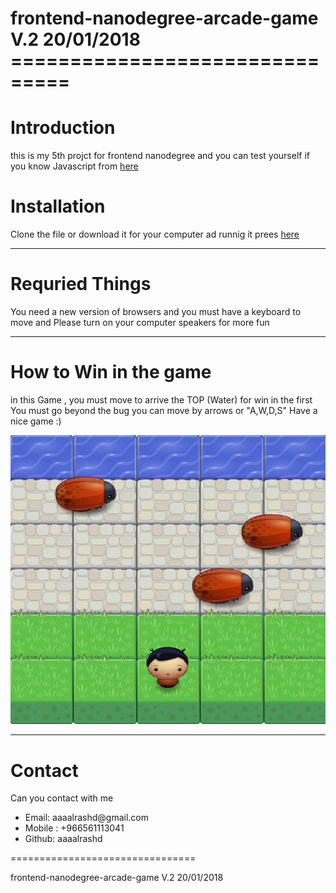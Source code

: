 <h1> frontend-nanodegree-arcade-game V.2 20/01/2018<br>
===============================</h1>

<h1> Introduction </h1>
<p> this is my 5th projct for frontend nanodegree and you can test yourself if you know Javascript from <a href="https://github.com/udacity/frontend-nanodegree-arcade-game" >here</a></p>

<h1> Installation </h1>
<p> Clone the file or download it for your computer ad runnig it prees <a href="https://github.com/aaaalrashd/frontend-nanodegree-arcade-game" >here</a> </p>
<hr>
<h1> Requried Things </h1>

<p> You need a new version of browsers and you must have a keyboard to move and Please turn on your computer speakers for more fun
</p>
<hr>

<h1> How to Win in the game </h1>

<p>in this Game , you must move to arrive the TOP (Water) for win
in the first You must go beyond the bug
you can move by arrows or  "A,W,D,S"
    Have a nice game :) </p>
<img src="images/screen.jpg" alt="Sc">

<hr>
<h1> Contact </h1>
<p>Can you contact with me</p>
<ul>
<li>Email: aaaalrashd@gmail.com</li>
<li>Mobile : +966561113041</li>
<li>Github: aaaalrashd</li>
</ul>

================================
<p>frontend-nanodegree-arcade-game V.2 20/01/2018</p>
